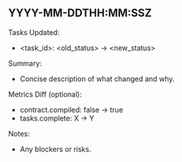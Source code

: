 <!-- Status Entry Template -->
## YYYY-MM-DDTHH:MM:SSZ
Tasks Updated:
- <task_id>: <old_status> -> <new_status>

Summary:
- Concise description of what changed and why.

Metrics Diff (optional):
- contract.compiled: false -> true
- tasks.complete: X -> Y

Notes:
- Any blockers or risks.
